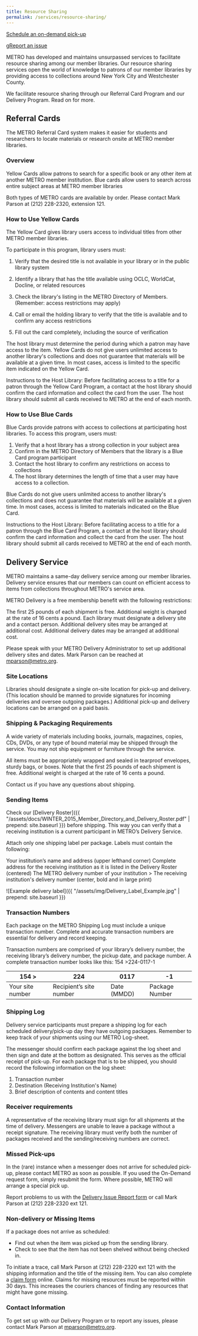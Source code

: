```yaml
---
title: Resource Sharing
permalink: /services/resource-sharing/
---
```


[Schedule an on-demand pick-up](https://docs.google.com/a/metro.org/forms/d/1fh9gPhY8s8rYM_Wa_PFkmCXqNGxVnMGhHVKR1jnlOb0/edit)

g[Report an issue](https://docs.google.com/forms/d/15S1FoeEHWEKjeM2mz9HRb_393NFeucDaMJoCIGgTweI/viewform?edit_requested=true)

METRO has developed and maintains unsurpassed services to facilitate resource sharing among our member libraries. Our resource sharing services open the world of knowledge to patrons of our member libraries by providing access to collections around New York City and Westchester County.

We facilitate resource sharing through our Referral Card Program and our Delivery Program. Read on for more.

## Referral Cards
The METRO Referral Card system makes it easier for students and researchers to locate materials or research onsite at METRO member libraries.

### Overview
Yellow Cards allow patrons to search for a specific book or any other item at another METRO member institution. Blue cards allow users to search across entire subject areas at METRO member libraries

Both types of METRO cards are available by order. Please contact Mark Parson at (212) 228-2320, extension 121.  

### How to Use Yellow Cards
The Yellow Card gives library users access to individual titles from other METRO member libraries. 

To participate in this program, library users must:


  1. Verify that the desired title is not available in your library or in the public library system

  2. Identify a library that has the title available using OCLC, WorldCat, Docline, or related resources

  3. Check the library's listing in the METRO Directory of Members. (Remember: access restrictions may apply)

  4. Call or email the holding library to verify that the title is available and to confirm any access restrictions

  5. Fill out the card completely, including the source of verification


The host library must determine the period during which a patron may have access to the item.
Yellow Cards do not give users unlimited access to another library's collections and does not guarantee that materials will be available at a given time. In most cases, access is limited to the specific item indicated on the Yellow Card.

Instructions to the Host Library: Before facilitating access to a title for a patron through the Yellow Card Program, a contact at the host library should confirm the card information and collect the card from the user. The host library should submit all cards received to METRO at the end of each month.
 
### How to Use Blue Cards
Blue Cards provide patrons with access to collections at participating host libraries. To access this program, users must:

1. Verify that a host library has a strong collection in your subject area
2. Confirm in the METRO Directory of Members that the library is a Blue Card program participant
3. Contact the host library to confirm any restrictions on access to collections
4. The host library determines the length of time that a user may have access to a collection.

Blue Cards do not give users unlimited access to another library's collections and does not guarantee that materials will be available at a given time. In most cases, access is limited to materials indicated on the Blue Card.

Instructions to the Host Library: Before facilitating access to a title for a patron through the Blue Card Program, a contact at the host library should confirm the card information and collect the card from the user. The host library should submit all cards received to METRO at the end of each month.
 
## Delivery Service
METRO maintains a same-day delivery service among our member libraries. Delivery service ensures that our members can count on efficient access to items from collections throughout METRO's service area. 

METRO Delivery is a free membership benefit with the following restrictions:

The first 25 pounds of each shipment is free. Additional weight is charged at the rate of 16 cents a pound.
Each library must designate a delivery site and a contact person. Additional delivery sites may be arranged at additional cost. 
Additional delivery dates may be arranged at additional cost. 

Please speak with your METRO Delivery Administrator to set up additional delivery sites and dates. Mark Parson can be reached at [mparson@metro.org](mailto:mparson@metro.org). 

### Site Locations 
Libraries should designate a single on-site location for pick-up and delivery. (This location should be manned to provide signatures for incoming deliveries and oversee outgoing packages.) Additional pick-up and delivery locations can be arranged on a paid basis. 

### Shipping & Packaging Requirements
A wide variety of materials including books, journals, magazines, copies, CDs, DVDs, or any type of bound material may be shipped through the service. You may not ship equipment or furniture through the service. 

All items must be appropriately wrapped and sealed in tearproof envelopes, sturdy bags, or boxes. Note that the first 25 pounds of each shipment is free. Additional weight is charged at the rate of 16 cents a pound.

Contact us if you have any questions about shipping.

### Sending Items
Check our [Delivery Roster]({{ "/assets/docs/WINTER_2015_Member_Directory_and_Delivery_Roster.pdf" | prepend: site.baseurl }}) before shipping. This way you can verify that a receiving institution is a current participant in METRO’s Delivery Service.

Attach only one shipping label per package. Labels must contain the following:

Your institution’s name and address (upper lefthand corner)
Complete address for the receiving institution as it is listed in the Delivery Roster (centered)
The METRO delivery number of your institution > The receiving institution's delivery number (center, bold and in large print)

![Example delivery label]({{ "/assets/img/Delivery_Label_Example.jpg" | prepend: site.baseurl }})

### Transaction Numbers
Each package on the METRO Shipping Log must include a unique transaction number. Complete and accurate transaction numbers are essential for delivery and record keeping.

Transaction numbers are comprised of your library’s delivery number, the receiving library’s delivery number, the pickup date, and package number. A complete transaction number looks like this: 154 >224-0117-1 

| 154 >  | 224  | 0117  | -1  |
|---|---|---|---|
| Your site number | Recipient’s site number | Date (MMDD) | Package Number |

### Shipping Log
Delivery service participants must prepare a shipping log for each scheduled delivery/pick-up day they have outgoing packages. Remember to keep track of your shipments using our METRO Log-sheet.

The messenger should confirm each package against the log sheet and then sign and date at the bottom as designated. This serves as the official receipt of pick-up. For each package that is to be shipped, you should record the following information on the log sheet:

1. Transaction number
2. Destination (Receiving Institution's Name)
3. Brief description of contents and content titles
 
### Receiver requirements
A representative of the receiving library must sign for all shipments at the time of delivery. Messengers are unable to leave a package without a receipt signature. The receiving library must verify both the number of packages received and the sending/receiving numbers are correct.

### Missed Pick-ups
In the (rare) instance when a messenger does not arrive for scheduled pick-up, please contact METRO as soon as possible. If you used the On-Demand request form, simply resubmit the form. Where possible, METRO will arrange a special pick up.

Report problems to us with the [Delivery Issue Report form](https://www.google.com/url?q=https://docs.google.com/forms/d/e/1FAIpQLSc5Y1TVsgJ-BU967wL7bBB8xIaDUf4fS4JhmPHictGhBvfSlQ/viewform&sa=D&ust=1487017912501000&usg=AFQjCNGGNRHXPNJwt1uiWlmxlqU8l8HrJw) or call Mark Parson at (212) 228-2320 ext 121.
 
### Non-delivery or Missing Items
If a package does not arrive as scheduled:

* Find out when the item was picked up from the sending library.
* Check to see that the item has not been shelved without being checked in.

To initiate a trace, call Mark Parson at (212) 228-2320 ext 121 with the shipping information and the title of the missing item. You can also complete a [claim form](https://www.google.com/url?q=https://docs.google.com/a/metro.org/forms/d/e/1FAIpQLSccaa0esq4won1z4sVGBaW6lMO-QQal1dNd7DvHn7jOazXWFw/viewform&sa=D&ust=1487017912503000&usg=AFQjCNFoC7c-eBkf1tLeHuafYaty7E3bQw) online. Claims for missing resources must be reported within 30 days. This increases the couriers chances of finding any resources that might have gone missing. 

### Contact Information
To get set up with our Delivery Program or to report any issues, please contact Mark Parson at [mparson@metro.org](mailto:mparson@metro.org).
